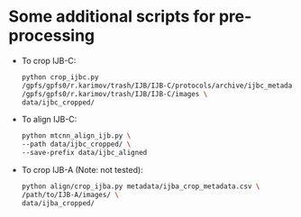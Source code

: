 # Some additional scripts for pre-processing

 - To crop IJB-C:
    ```bash
    python crop_ijbc.py 
    /gpfs/gpfs0/r.karimov/trash/IJB/IJB-C/protocols/archive/ijbc_metadata.csv \
    /gpfs/gpfs0/r.karimov/trash/IJB/IJB-C/images \
    data/ijbc_cropped/
    ```
 - To align IJB-C:
    ```bash
   python mtcnn_align_ijb.py \
   --path data/ijbc_cropped/ \
   --save-prefix data/ijbc_aligned
    ```
   
 - To crop IJB-A (Note: not tested):
    ```bash
    python align/crop_ijba.py metadata/ijba_crop_metadata.csv \
    /path/to/IJB-A/images/ \
    data/ijba_cropped/
    ```


